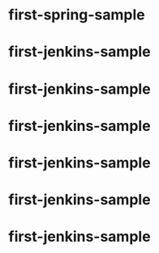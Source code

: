 # first-spring-sample
# first-jenkins-sample
# first-jenkins-sample
# first-jenkins-sample
# first-jenkins-sample
# first-jenkins-sample
# first-jenkins-sample
